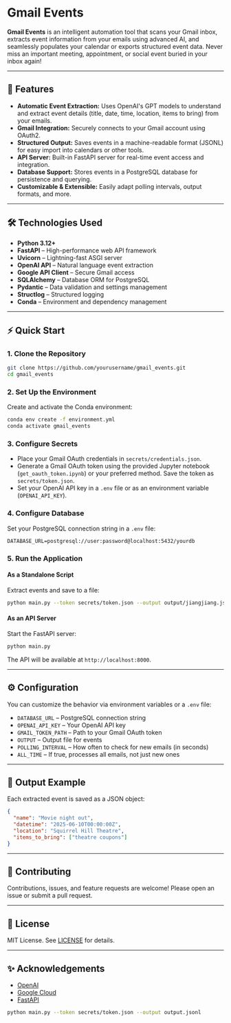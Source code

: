 # Gmail Events

**Gmail Events** is an intelligent automation tool that scans your Gmail inbox, extracts event information from your emails using advanced AI, and seamlessly populates your calendar or exports structured event data. Never miss an important meeting, appointment, or social event buried in your inbox again!

---

## 🚀 Features

- **Automatic Event Extraction:** Uses OpenAI's GPT models to understand and extract event details (title, date, time, location, items to bring) from your emails.
- **Gmail Integration:** Securely connects to your Gmail account using OAuth2.
- **Structured Output:** Saves events in a machine-readable format (JSONL) for easy import into calendars or other tools.
- **API Server:** Built-in FastAPI server for real-time event access and integration.
- **Database Support:** Stores events in a PostgreSQL database for persistence and querying.
- **Customizable & Extensible:** Easily adapt polling intervals, output formats, and more.

---

## 🛠️ Technologies Used

- **Python 3.12+**
- **FastAPI** – High-performance web API framework
- **Uvicorn** – Lightning-fast ASGI server
- **OpenAI API** – Natural language event extraction
- **Google API Client** – Secure Gmail access
- **SQLAlchemy** – Database ORM for PostgreSQL
- **Pydantic** – Data validation and settings management
- **Structlog** – Structured logging
- **Conda** – Environment and dependency management

---

## ⚡ Quick Start

### 1. Clone the Repository

```bash
git clone https://github.com/yourusername/gmail_events.git
cd gmail_events
```

### 2. Set Up the Environment

Create and activate the Conda environment:

```bash
conda env create -f environment.yml
conda activate gmail_events
```

### 3. Configure Secrets

- Place your Gmail OAuth credentials in `secrets/credentials.json`.
- Generate a Gmail OAuth token using the provided Jupyter notebook (`get_oauth_token.ipynb`) or your preferred method. Save the token as `secrets/token.json`.
- Set your OpenAI API key in a `.env` file or as an environment variable (`OPENAI_API_KEY`).

### 4. Configure Database

Set your PostgreSQL connection string in a `.env` file:

```
DATABASE_URL=postgresql://user:password@localhost:5432/yourdb
```

### 5. Run the Application

#### As a Standalone Script

Extract events and save to a file:

```bash
python main.py --token secrets/token.json --output output/jiangjiang.jsonl
```

#### As an API Server

Start the FastAPI server:

```bash
python main.py
```

The API will be available at `http://localhost:8000`.

---

## ⚙️ Configuration

You can customize the behavior via environment variables or a `.env` file:

- `DATABASE_URL` – PostgreSQL connection string
- `OPENAI_API_KEY` – Your OpenAI API key
- `GMAIL_TOKEN_PATH` – Path to your Gmail OAuth token
- `OUTPUT` – Output file for events
- `POLLING_INTERVAL` – How often to check for new emails (in seconds)
- `ALL_TIME` – If true, processes all emails, not just new ones

---

## 📂 Output Example

Each extracted event is saved as a JSON object:

```json
{
  "name": "Movie night out",
  "datetime": "2025-06-10T00:00:00Z",
  "location": "Squirrel Hill Theatre",
  "items_to_bring": ["theatre coupons"]
}
```

---

## 🤝 Contributing

Contributions, issues, and feature requests are welcome! Please open an issue or submit a pull request.

---

## 📄 License

MIT License. See [LICENSE](LICENSE) for details.

---

## ✨ Acknowledgements

- [OpenAI](https://openai.com/)
- [Google Cloud](https://cloud.google.com/)
- [FastAPI](https://fastapi.tiangolo.com/)

```bash
python main.py --token secrets/token.json --output output.jsonl
``` 
